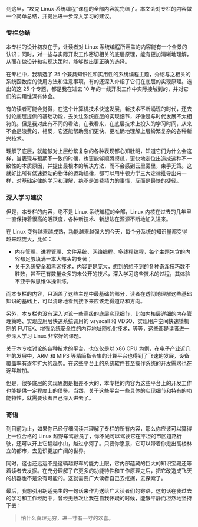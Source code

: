 到这里，“攻克 Linux 系统编程”课程的全部内容就完结了。本文会对专栏的内容做一个简单总结，并提出进一步深入学习的建议。

### 专栏总结

本专栏的设计初衷在于，让读者对 Linux
系统编程所涵盖的内容能有一个全景的认识；同时，对一些与实际开发工作密切相关的底层原理，能有更加清晰地理解，从而在做设计和实现决策时，能够做出更正确的选择。

在专栏中，我精选了 25 个兼具知识性和实用性的系统编程主题，介绍与之相关的系统函数库的使用方法和注意事项，有的还深入介绍了它们在底层的实现原理。选出的这
25 个专题，都是我在过去 10 年的一线开发工作中实际接触到的，并对它们的实用性深有体会。

有的读者可能会觉得，在这个计算机技术快速发展，新技术不断涌现的时代，还去讨论底层提供的基础功能，去关注系统底层的实现细节，好像是与时代发展不太相符的。但是我对此有不同的看法，在我看来，在底层技术上投入的学习时间，从来不会是浪费的，相反，它还能帮助我们更快、更准确地理解上层纷繁复杂的各种新兴技术。

理解了底层，就能够对上层纷繁复杂的各种表现都心知肚明，知道它们为什么会这样，当表现与预期不一致的时候，也更能够顺腾摸瓜，更快地定位出造成这种不一致性的本质原因，并提出最根本的解决方法，而不会感到云里雾里，束手无策。这就好比所有低速运动的物体的运动规律，都可以用牛顿力学三大定律推导出来一样，对基础定律的学习和理解，绝不是浪费精力的事情，反而是最快的捷径。

### 深入学习建议

但是，本专栏的内容，绝不是 Linux 系统编程的全部，Linux 内核在过去的几年里一直保持着很高的活跃度，各种新技术、新想法在源源不断地加入进来。

在 Linux 变得越来越成熟，功能越来越强大的今天，每个分系统的知识量都变得越来越庞大，比如：

  * 内存管理、进程管理、文件系统、网络编程、多线程编程，每个主题包含的内容都足够填满一本大部头的专著；
  * 关于系统安全和黑客技术，内容更是庞大，想到的想不到的各种奇淫技巧数不胜数，甚至还有数量众多的未公开的技术，深入学习这些技术的过程，其体验不亚于做思维体操训练。

而本专栏的内容，只涵盖了这些主题中最基础的部分，读者在透彻地理解这些基础知识的基础上，可以清晰地看到接下来应该走得道路和方向。

另外，本专栏也没有深入讨论一些高级的底层实现细节，比如内核层详细的内存管理策略、实现应用层快速系统调用的 vsyscall 和
VDSO、实现用户空间快速锁机制的 FUTEX、增强系统安全性的内存地址随机化技术，等等，这些都是读者进一步深入学习 Linux 非常好的课题。

关于本专栏讨论的各种技术的平台，也仅仅是以 x86 CPU 为例，在电子产业近几年的发展中，ARM 和 MIPS
等精简指令集的计算平台也得到了飞速的发展，设备覆盖率有逐年扩大的趋势。在这些平台上的系统软件甚至操作系统的开发需求也在逐年增加。

但是，很多底层的实现思想是相差不大的，本专栏的内容为这些平台上的开发工作也能提供一定程度上的借鉴。当然，关于这些平台一些具体的实现细节和特有的功能特性，就需要读者自己深入进去了。

### 寄语

到目前为止，如果你已经仔细阅读并理解了专栏的所有内容，那么你应该可以算得上一位合格的 Linux
越野车驾驶员了，你不光可以驾驶它在平坦的市区道路行驶，还可以开上它翻越小山，越过小河了。只要你愿意，它可以带着你走出高楼林立的都市，去见识更加广阔的世界。

同时，这也还远远不是这辆越野车的能力上限，它内部蕴藏的巨大的知识宝藏还等着读者去发掘。在充分理解了它更多的功能特性和工作原理之后，把它改造成飞天的机器也不是没有可能的。这就需要广大读者自己去挖掘，去探索了。

最后，我想引用胡适先生的一句话来作为送给广大读者们的寄语，这句话在我过去的学习和工作经历中，曾经无数次让我在自我怀疑的时候，能够平静而坦然地坚持下去：

> 怕什么真理无穷，进一寸有一寸的欢喜。


